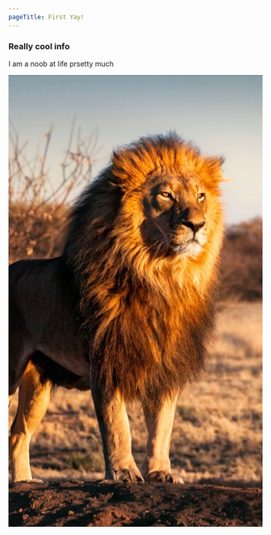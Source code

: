 ```yaml
---
pageTitle: First Yay!
---
```

### Really cool info

I am a noob at life prsetty much

![Me](/imgs/me.jpg)